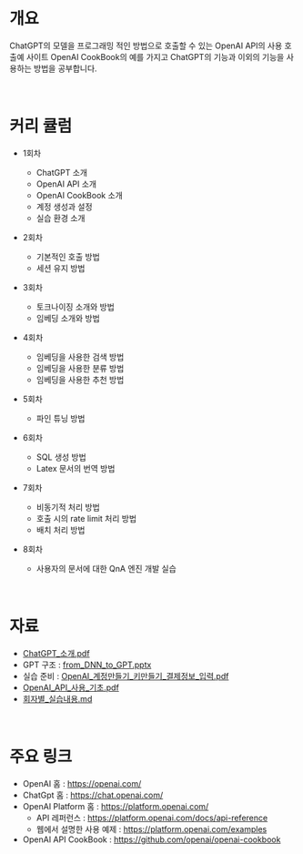 # 개요
ChatGPT의 모델을 프로그래밍 적인 방법으로 호출할 수 있는 OpenAI API의 사용 호출예 사이트 OpenAI CookBook의 예를 가지고
ChatGPT의 기능과 이외의 기능을 사용하는 방법을 공부합니다.

<br>

# 커리 큘럼
- 1회차
    - ChatGPT 소개
    - OpenAI API 소개
    - OpenAI CookBook 소개
    - 계정 생성과 설정
    - 실습 환경 소개

- 2회차
    - 기본적인 호출 방법
    - 세션 유지 방법

- 3회차
    - 토크나이징 소개와 방법
    - 임베딩 소개와 방법    

- 4회차
    - 임베딩을 사용한 검색 방법
    - 임베딩을 사용한 분류 방법
    - 임베딩을 사용한 추천 방법

- 5회차
    - 파인 튜닝 방법

- 6회차
    - SQL 생성 방법
    - Latex 문서의 번역 방법

- 7회차
    - 비동기적 처리 방법
    - 호출 시의 rate limit 처리 방법
    - 배치 처리 방법

- 8회차
    - 사용자의 문서에 대한 QnA 엔진 개발 실습

<br>

# 자료
- [ChatGPT_소개.pdf](ChatGPT_소개.pdf)
- GPT 구조 : [from_DNN_to_GPT.pptx](from_DNN_to_GPT.pptx)
- 실습 준비 : [OpenAI_계정만들기_키만들기_결제정보_입력.pdf](OpenAI_계정만들기_키만들기_결제정보_입력.pdf)
- [OpenAI_API_사용_기초.pdf](OpenAI_API_사용_기초.pdf)
- [회자별_실습내용.md](회자별_실습내용.md)

<br>

# 주요 링크
- OpenAI 홈 : https://openai.com/
- ChatGpt 홈 : https://chat.openai.com/
- OpenAI Platform 홈 : https://platform.openai.com/
    - API 레퍼런스 : https://platform.openai.com/docs/api-reference
    - 웹에서 설명한 사용 예제 : https://platform.openai.com/examples
- OpenAI API CookBook : https://github.com/openai/openai-cookbook


